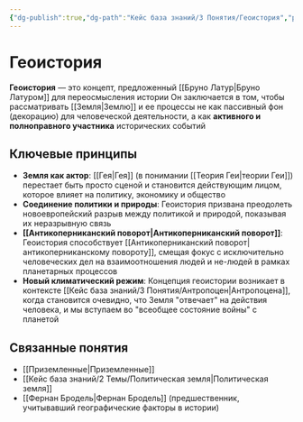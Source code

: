 ```yaml
---
{"dg-publish":true,"dg-path":"Кейс база знаний/3 Понятия/Геоистория","permalink":"/kejs-baza-znanij/3-ponyatiya/geoistoriya/"}
---
```



# Геоистория

**Геоистория** — это концепт, предложенный [[Бруно Латур\|Бруно Латуром]] для переосмысления истории Он заключается в том, чтобы рассматривать [[Земля\|Землю]] и ее процессы не как пассивный фон (декорацию) для человеческой деятельности, а как **активного и полноправного участника** исторических событий 

## Ключевые принципы
- **Земля как актор**: [[Гея\|Гея]] (в понимании [[Теория Геи\|теории Геи]]) перестает быть просто сценой и становится действующим лицом, которое влияет на политику, экономику и общество 
- **Соединение политики и природы**: Геоистория призвана преодолеть новоевропейский разрыв между политикой и природой, показывая их неразрывную связь 
- **[[Антикоперниканский поворот\|Антикоперниканский поворот]]**: Геоистория способствует [[Антикоперниканский поворот\|антикоперниканскому повороту]], смещая фокус с исключительно человеческих дел на взаимоотношения людей и не-людей в рамках планетарных процессов
- **Новый климатический режим**: Концепция геоистории возникает в контексте [[Кейс база знаний/3 Понятия/Антропоцен\|Антропоцена]], когда становится очевидно, что Земля "отвечает" на действия человека, и мы вступаем во "всеобщее состояние войны" с планетой 

## Связанные понятия
- [[Приземленные\|Приземленные]]
- [[Кейс база знаний/2 Темы/Политическая земля\|Политическая земля]]
- [[Фернан Бродель\|Фернан Бродель]] (предшественник, учитывавший географические факторы в истории)

